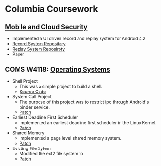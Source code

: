 # Columbia Coursework

## [Mobile and Cloud Security](http://www.cs.columbia.edu/~roxana/teaching/CloudMobileS13/)
* Implemented a UI driven record and replay system for Android 4.2
* [Record System Repository](https://bitbucket.org/rlyspn/androidrr)
* [Replay System Reposiroty]()
* [Paper]()

## COMS W4118: [Operating Systems](http://www.cs.columbia.edu/~krj/os/)
* Shell Project
    * This was a simple project to build a shell.
    * [Source Code](https://github.com/rlyspn/os_shell)
* System Call Project
    * The purpose of this project was to restrict ipc through Android's binder service.
    * [Patch](assets/downloads/patches/hw2.patch)
* Earliest Deadline First Scheduler
    * Implemented an earliest deadline first scheduler in the Linux Kernel.
    * [Patch](assets/downloads/patches/hw3.patch)
* Shared Memory
    * Implemented a page level shared memory system.
    * [Patch](assets/downloads/patches/hw4.patch)
* Evicting File Sytem
    * Modified the ext2 file system to
    * [Patch](assets/downloads/patches/hw5.patch)
